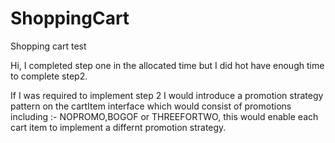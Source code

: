 # ShoppingCart
Shopping cart test

Hi, I completed step one in the allocated time but I did hot have enough time to complete step2.

If I was required to implement step 2 I would introduce a promotion strategy pattern on the cartItem interface 
which would consist of promotions including :- NOPROMO,BOGOF or THREEFORTWO, this would enable each cart item 
to implement a differnt promotion strategy.
